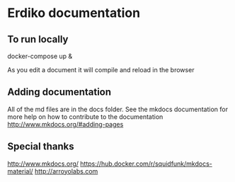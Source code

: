 # Erdiko documentation

## To run locally

  docker-compose up &

As you edit a document it will compile and reload in the browser

## Adding documentation

All of the md files are in the docs folder.  See the mkdocs documentation for more help on how to contribute to the documentation http://www.mkdocs.org/#adding-pages

## Special thanks

http://www.mkdocs.org/
https://hub.docker.com/r/squidfunk/mkdocs-material/
http://arroyolabs.com
